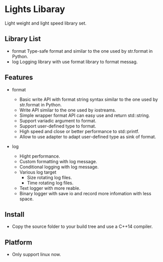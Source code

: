 # Lights Libaray
Light weight and light speed library set.

## Library List
- format  Type-safe format and similar to the one used by str.format in Python.
- log     Logging library with use format library to format messag.

## Features
- format
	- Basic write API with format string syntax similar to the one used by str.format in Python.
	- Write API similar to the one used by iostreams.
	- Simple wrapper format API can easy use and return std::string.
	- Support variadic argument to format.
	- Support user-defined type to format.
	- High speed and close or better performance to std::printf.
	- Allow to use adapter to adapt user-defined type as sink of format.

- log
	- Hight performance.
	- Custom formatting with log message.
	- Conditional logging with log message.
	- Various log target
		- Size rotating log files.
		- Time rotating log files.
	- Text logger with more reable.
	- Binary logger with save io and record more infomation with less space.

## Install
- Copy the source folder to your build tree and use a C++14 compiler.

## Platform
- Only support linux now.
